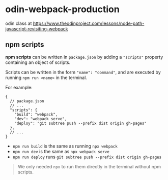 # odin-webpack-production
odin class at 
https://www.theodinproject.com/lessons/node-path-javascript-revisiting-webpack

## npm scripts
**npm scripts** can be written in `package.json` by adding a `"scripts"` property containing an object of scripts.

Scripts can be written in the form `"name": "command"`, and are executed by running `npm run <name>` in the terminal. 

For example:
```
{
  // package.json
  // ...
  "scripts": {
    "build": "webpack",
    "dev": "webpack serve",
    "deploy": "git subtree push --prefix dist origin gh-pages"
  },
  // ...
}
```
- `npm run build` is the same as running `npx webpack`
- `npm run dev` is the same as `npx webpack serve`
- `npm run deploy` runs `git subtree push --prefix dist origin gh-pages`
> We only needed `npx` to run them directly in the terminal without npm scripts.
